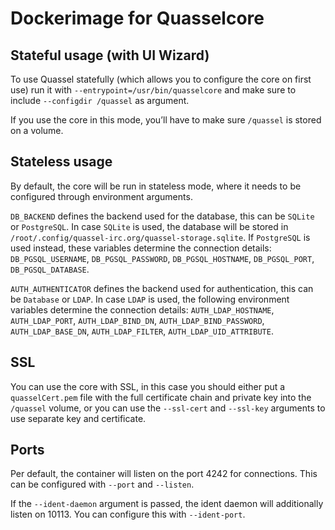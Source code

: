 # Dockerimage for Quasselcore

## Stateful usage (with UI Wizard)

To use Quassel statefully (which allows you to configure the core on first use)
run it with `--entrypoint=/usr/bin/quasselcore` and make sure to include
`--configdir /quassel` as argument.

If you use the core in this mode, you’ll have to make sure `/quassel` is stored
on a volume.

## Stateless usage

By default, the core will be run in stateless mode, where it needs to be
configured through environment arguments.

`DB_BACKEND` defines the backend used for the database, this can be `SQLite` or
`PostgreSQL`. In case `SQLite` is used, the database will be stored in
`/root/.config/quassel-irc.org/quassel-storage.sqlite`. If `PostgreSQL` is used
instead, these variables determine the connection details: `DB_PGSQL_USERNAME`,
`DB_PGSQL_PASSWORD`, `DB_PGSQL_HOSTNAME`, `DB_PGSQL_PORT`, `DB_PGSQL_DATABASE`.

`AUTH_AUTHENTICATOR` defines the backend used for authentication, this can be
`Database` or `LDAP`. In case `LDAP` is used, the following environment
variables determine the connection details: `AUTH_LDAP_HOSTNAME`,
`AUTH_LDAP_PORT`, `AUTH_LDAP_BIND_DN`, `AUTH_LDAP_BIND_PASSWORD`,
`AUTH_LDAP_BASE_DN`, `AUTH_LDAP_FILTER`, `AUTH_LDAP_UID_ATTRIBUTE`.

## SSL

You can use the core with SSL, in this case you should either put a
`quasselCert.pem` file with the full certificate chain and private key into
the `/quassel` volume, or you can use the `--ssl-cert` and `--ssl-key`
arguments to use separate key and certificate.

## Ports

Per default, the container will listen on the port 4242 for connections.
This can be configured with `--port` and `--listen`.

If the `--ident-daemon` argument is passed, the ident daemon will additionally
listen on 10113. You can configure this with `--ident-port`.
